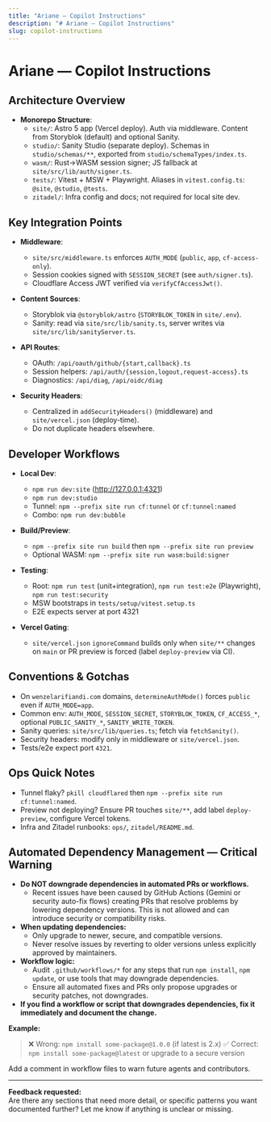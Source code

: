 ```yaml
---
title: "Ariane — Copilot Instructions"
description: "# Ariane — Copilot Instructions"
slug: copilot-instructions
---
```


# Ariane — Copilot Instructions

## Architecture Overview

- **Monorepo Structure**:
  - `site/`: Astro 5 app (Vercel deploy). Auth via middleware. Content from Storyblok (default) and optional Sanity.
  - `studio/`: Sanity Studio (separate deploy). Schemas in `studio/schemas/**`, exported from `studio/schemaTypes/index.ts`.
  - `wasm/`: Rust→WASM session signer; JS fallback at `site/src/lib/auth/signer.ts`.
  - `tests/`: Vitest + MSW + Playwright. Aliases in `vitest.config.ts`: `@site`, `@studio`, `@tests`.
  - `zitadel/`: Infra config and docs; not required for local site dev.

## Key Integration Points

- **Middleware**:

  - `site/src/middleware.ts` enforces `AUTH_MODE` (`public`, `app`, `cf-access-only`).
  - Session cookies signed with `SESSION_SECRET` (see `auth/signer.ts`).
  - Cloudflare Access JWT verified via `verifyCfAccessJwt()`.

- **Content Sources**:

  - Storyblok via `@storyblok/astro` (`STORYBLOK_TOKEN` in `site/.env`).
  - Sanity: read via `site/src/lib/sanity.ts`, server writes via `site/src/lib/sanityServer.ts`.

- **API Routes**:

  - OAuth: `/api/oauth/github/{start,callback}.ts`
  - Session helpers: `/api/auth/{session,logout,request-access}.ts`
  - Diagnostics: `/api/diag`, `/api/oidc/diag`

- **Security Headers**:
  - Centralized in `addSecurityHeaders()` (middleware) and `site/vercel.json` (deploy-time).
  - Do not duplicate headers elsewhere.

## Developer Workflows

- **Local Dev**:

  - `npm run dev:site` (http://127.0.0.1:4321)
  - `npm run dev:studio`
  - Tunnel: `npm --prefix site run cf:tunnel` or `cf:tunnel:named`
  - Combo: `npm run dev:bubble`

- **Build/Preview**:

  - `npm --prefix site run build` then `npm --prefix site run preview`
  - Optional WASM: `npm --prefix site run wasm:build:signer`

- **Testing**:

  - Root: `npm run test` (unit+integration), `npm run test:e2e` (Playwright), `npm run test:security`
  - MSW bootstraps in `tests/setup/vitest.setup.ts`
  - E2E expects server at port 4321

- **Vercel Gating**:
  - `site/vercel.json` `ignoreCommand` builds only when `site/**` changes on `main` or PR preview is forced (label `deploy-preview` via CI).

## Conventions & Gotchas

- On `wenzelarifiandi.com` domains, `determineAuthMode()` forces `public` even if `AUTH_MODE=app`.
- Common env: `AUTH_MODE`, `SESSION_SECRET`, `STORYBLOK_TOKEN`, `CF_ACCESS_*`, optional `PUBLIC_SANITY_*`, `SANITY_WRITE_TOKEN`.
- Sanity queries: `site/src/lib/queries.ts`; fetch via `fetchSanity()`.
- Security headers: modify only in middleware or `site/vercel.json`.
- Tests/e2e expect port `4321`.

## Ops Quick Notes

- Tunnel flaky? `pkill cloudflared` then `npm --prefix site run cf:tunnel:named`.
- Preview not deploying? Ensure PR touches `site/**`, add label `deploy-preview`, configure Vercel tokens.
- Infra and Zitadel runbooks: `ops/`, `zitadel/README.md`.

## Automated Dependency Management — Critical Warning

- **Do NOT downgrade dependencies in automated PRs or workflows.**
  - Recent issues have been caused by GitHub Actions (Gemini or security auto-fix flows) creating PRs that resolve problems by lowering dependency versions. This is not allowed and can introduce security or compatibility risks.
- **When updating dependencies:**
  - Only upgrade to newer, secure, and compatible versions.
  - Never resolve issues by reverting to older versions unless explicitly approved by maintainers.
- **Workflow logic:**
  - Audit `.github/workflows/*` for any steps that run `npm install`, `npm update`, or use tools that may downgrade dependencies.
  - Ensure all automated fixes and PRs only propose upgrades or security patches, not downgrades.
- **If you find a workflow or script that downgrades dependencies, fix it immediately and document the change.**

**Example:**

> ❌ Wrong: `npm install some-package@1.0.0` (if latest is 2.x)
> ✅ Correct: `npm install some-package@latest` or upgrade to a secure version

Add a comment in workflow files to warn future agents and contributors.

---

**Feedback requested:**  
Are there any sections that need more detail, or specific patterns you want documented further? Let me know if anything is unclear or missing.
